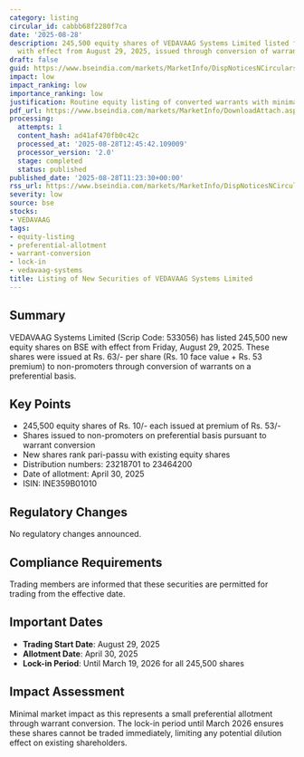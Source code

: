 ```yaml
---
category: listing
circular_id: cabbb68f2280f7ca
date: '2025-08-28'
description: 245,500 equity shares of VEDAVAAG Systems Limited listed for trading
  with effect from August 29, 2025, issued through conversion of warrants.
draft: false
guid: https://www.bseindia.com/markets/MarketInfo/DispNoticesNCirculars.aspx?Noticeid={C77A5CA3-EBE6-467E-A7A9-53FBC2416141}&noticeno=20250828-20&dt=08/28/2025&icount=20&totcount=47&flag=0
impact: low
impact_ranking: low
importance_ranking: low
justification: Routine equity listing of converted warrants with minimal market impact
pdf_url: https://www.bseindia.com/markets/MarketInfo/DownloadAttach.aspx?id=20250828-20&attachedId=
processing:
  attempts: 1
  content_hash: ad41af470fb0c42c
  processed_at: '2025-08-28T12:45:42.109009'
  processor_version: '2.0'
  stage: completed
  status: published
published_date: '2025-08-28T11:23:30+00:00'
rss_url: https://www.bseindia.com/markets/MarketInfo/DispNoticesNCirculars.aspx?Noticeid={C77A5CA3-EBE6-467E-A7A9-53FBC2416141}&noticeno=20250828-20&dt=08/28/2025&icount=20&totcount=47&flag=0
severity: low
source: bse
stocks:
- VEDAVAAG
tags:
- equity-listing
- preferential-allotment
- warrant-conversion
- lock-in
- vedavaag-systems
title: Listing of New Securities of VEDAVAAG Systems Limited
---
```


## Summary

VEDAVAAG Systems Limited (Scrip Code: 533056) has listed 245,500 new equity shares on BSE with effect from Friday, August 29, 2025. These shares were issued at Rs. 63/- per share (Rs. 10 face value + Rs. 53 premium) to non-promoters through conversion of warrants on a preferential basis.

## Key Points

- 245,500 equity shares of Rs. 10/- each issued at premium of Rs. 53/-
- Shares issued to non-promoters on preferential basis pursuant to warrant conversion
- New shares rank pari-passu with existing equity shares
- Distribution numbers: 23218701 to 23464200
- Date of allotment: April 30, 2025
- ISIN: INE359B01010

## Regulatory Changes

No regulatory changes announced.

## Compliance Requirements

Trading members are informed that these securities are permitted for trading from the effective date.

## Important Dates

- **Trading Start Date**: August 29, 2025
- **Allotment Date**: April 30, 2025
- **Lock-in Period**: Until March 19, 2026 for all 245,500 shares

## Impact Assessment

Minimal market impact as this represents a small preferential allotment through warrant conversion. The lock-in period until March 2026 ensures these shares cannot be traded immediately, limiting any potential dilution effect on existing shareholders.